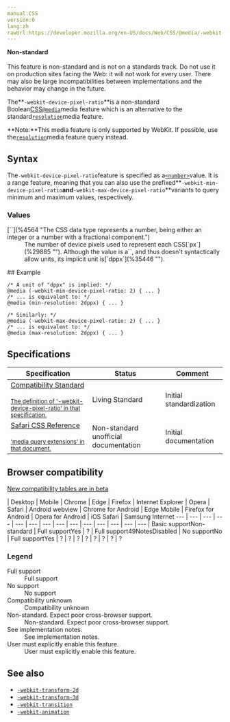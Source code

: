 ```yaml
---
manual:CSS
version:0
lang:zh
rawUrl:https://developer.mozilla.org/en-US/docs/Web/CSS/@media/-webkit-device-pixel-ratio
---
```






**Non-standard**<br></br>This feature is non-standard and is not on a standards track. Do not use it on production sites facing the Web: it will not work for every user. There may also be large incompatibilities between implementations and the behavior may change in the future.





The**`-webkit-device-pixel-ratio`**is a non-standard Boolean[CSS](%28421 "")[`@media`](%14285 "The @media CSS at-rule can be used to apply part of a style sheet based on the result of one or more media queries.")media feature which is an alternative to the standard[`resolution`](%29769 "")media feature.



**Note:**This media feature is only supported by WebKit. If possible, use the[`resolution`](%29769 "")media feature query instead.



## Syntax<a name="Syntax"></a>


The`-webkit-device-pixel-ratio`feature is specified as a[`<number>`](%4564 "The <number> CSS data type represents a number, being either an integer or a number with a fractional component.")value. It is a range feature, meaning that you can also use the prefixed**`-webkit-min-device-pixel-ratio`**and**`-webkit-max-device-pixel-ratio`**variants to query minimum and maximum values, respectively.


### Values<a name="Values"></a>
<dl><dt id=''>[`<number>`](%4564 "The <number> CSS data type represents a number, being either an integer or a number with a fractional component.")</dt><dd>The number of device pixels used to represent each CSS[`px`](%29885 ""). Although the value is a`<number>`, and thus doesn&#39;t syntactically allow units, its implicit unit is[`dppx`](%35446 "").</dd></dl>
## Example<a name="Example"></a>

```
/* A unit of "dppx" is implied: */
@media (-webkit-min-device-pixel-ratio: 2) { ... }
/* ... is equivalent to: */
@media (min-resolution: 2dppx) { ... }

/* Similarly: */
@media (-webkit-max-device-pixel-ratio: 2) { ... }
/* ... is equivalent to: */
@media (max-resolution: 2dppx) { ... }
```

## Specifications<a name="Specifications"></a>

Specification | Status | Comment 
 ---  |  ---  |  ---  | 
[Compatibility Standard<br></br><small>The definition of &#39;-webkit-device-pixel-ratio&#39; in that specification.</small>](%35447 "") | Living Standard | Initial standardization 
[Safari CSS Reference<br></br><small>&#39;media query extensions&#39; in that document.</small>](%35448 "") | Non-standard unofficial documentation | Initial documentation 


## Browser compatibility<a name="Browser_compatibility"></a>
[New compatibility tables are in beta<i></i>](%3360 "")

 | <abbr>Desktop<i></i></abbr> | <abbr>Mobile<i></i></abbr> 
 | <abbr>Chrome<i></i></abbr> | <abbr>Edge<i></i></abbr> | <abbr>Firefox<i></i></abbr> | <abbr>Internet Explorer<i></i></abbr> | <abbr>Opera<i></i></abbr> | <abbr>Safari<i></i></abbr> | <abbr>Android webview<i></i></abbr> | <abbr>Chrome for Android<i></i></abbr> | <abbr>Edge Mobile<i></i></abbr> | <abbr>Firefox for Android<i></i></abbr> | <abbr>Opera for Android<i></i></abbr> | <abbr>iOS Safari<i></i></abbr> | <abbr>Samsung Internet<i></i></abbr> 
 ---  |  ---  |  ---  |  ---  |  ---  |  ---  |  ---  |  ---  |  ---  |  ---  |  ---  |  ---  |  ---  |  ---  | 
Basic support<abbr>Non-standard<i></i></abbr> | <abbr>Full support</abbr>Yes | <abbr>?</abbr> | <abbr>Full support</abbr>49<abbr>Notes<i></i></abbr><abbr>Disabled<i></i></abbr> | <abbr>No support</abbr>No | <abbr>Full support</abbr>Yes | <abbr>?</abbr> | <abbr>?</abbr> | <abbr>?</abbr> | <abbr>?</abbr> | <abbr>?</abbr> | <abbr>?</abbr> | <abbr>?</abbr> | <abbr>?</abbr> 


### Legend<a name="Legend"></a>
<dl><dt id=''><abbr>Full support</abbr></dt><dd>Full support</dd><dt id=''><abbr>No support</abbr></dt><dd>No support</dd><dt id=''><abbr>Compatibility unknown</abbr></dt><dd>Compatibility unknown</dd><dt id=''><abbr>Non-standard. Expect poor cross-browser support.<i></i></abbr></dt><dd>Non-standard. Expect poor cross-browser support.</dd><dt id=''><abbr>See implementation notes.<i></i></abbr></dt><dd>See implementation notes.</dd><dt id=''><abbr>User must explicitly enable this feature.<i></i></abbr></dt><dd>User must explicitly enable this feature.</dd></dl>

## See also<a name="See_also"></a>

* [`-webkit-transform-2d`](%31089 "")
* [`-webkit-transform-3d`](%31088 "")
* [`-webkit-transition`](%31090 "")
* [`-webkit-animation`](%31091 "")




